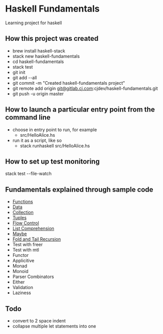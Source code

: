 # Haskell Fundamentals
Learning project for haskell

## How this project was created
- brew install haskell-stack
- stack new haskell-fundamentals
- cd haskell-fundamentals
- stack test
- git init
- git add --all
- git commit -m "Created haskell-fundamentals project"
- git remote add origin git@gitlab.cj.com:cjdev/haskell-fundamentals.git
- git push -u origin master

## How to launch a particular entry point from the command line
- choose in entry point to run, for example
    - src/HelloAlice.hs
- run it as a script, like so
    - stack runhaskell src/HelloAlice.hs

## How to set up test monitoring
stack test --file-watch

## Fundamentals explained through sample code
- [Functions](test/FunctionSpec.hs)
- [Data](test/DataSpec.hs)
- [Collection](test/CollectionSpec.hs)
- [Tuples](test/TuplesSpec.hs)
- [Flow Control](test/FlowControlSpec.hs)
- [List Comprehension](test/ListComprehensionSpec.hs)
- [Maybe](test/MaybeSpec.hs)
- [Fold and Tail Recursion](test/TypesOfLoopsSpec.hs)
- Test with freer
- Test with mtl
- Functor
- Applicitive
- Monad
- Monoid
- Parser Combinators
- Either
- Validation
- Laziness

## Todo
- convert to 2 space indent
- collapse multiple let statements into one